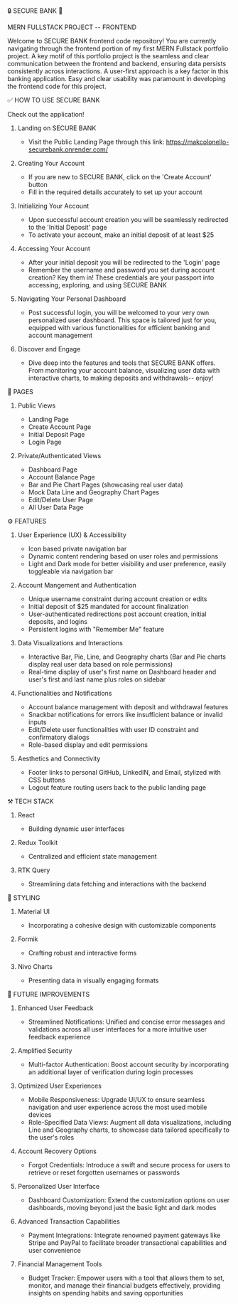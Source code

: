🔒 SECURE BANK 🏦 

MERN FULLSTACK PROJECT -- FRONTEND

Welcome to SECURE BANK frontend code repository! You are currently navigating through the frontend portion of my first MERN Fullstack portfolio project. 
A key motif of this portfolio project is the seamless and clear communication between the frontend and backend, ensuring data persists consistently across interactions.
A user-first approach is a key factor in this banking application. Easy and clear usability was paramount in developing the frontend code for this project.

✅ HOW TO USE SECURE BANK

Check out the application!

1. Landing on SECURE BANK
     - Visit the Public Landing Page through this link: https://makcolonello-securebank.onrender.com/
       
2. Creating Your Account
     - If you are new to SECURE BANK, click on the 'Create Account' button
     - Fill in the required details accurately to set up your account
       
3. Initializing Your Account
     - Upon successful account creation you will be seamlessly redirected to the 'Initial Deposit' page
     - To activate your account, make an initial deposit of at least $25
    
4. Accessing Your Account
     - After your initial deposit you will be redirected to the 'Login' page
     - Remember the username and password you set during account creation? Key them in! These credentials are your passport into accessing, exploring, and using SECURE BANK
       
5. Navigating Your Personal Dashboard
     - Post successful login, you will be welcomed to your very own personalized user dashboard. This space is tailored just for you, equipped with various functionalities for efficient banking and account management
  
6. Discover and Engage
     - Dive deep into the features and tools that SECURE BANK offers. From monitoring your account balance, visualizing user data with interactive charts, to making deposits and withdrawals-- enjoy!
       

📄 PAGES

1. Public Views
   - Landing Page
   - Create Account Page
   - Initial Deposit Page
   - Login Page
     
2. Private/Authenticated Views
   - Dashboard Page
   - Account Balance Page
   - Bar and Pie Chart Pages (showcasing real user data)
   - Mock Data Line and Geography Chart Pages
   - Edit/Delete User Page
   - All User Data Page

⚙️ FEATURES

1. User Experience (UX) & Accessibility 
    - Icon based private navigation bar
    - Dynamic content rendering based on user roles and permissions
    - Light and Dark mode for better visibility and user preference, easily toggleable via navigation bar
    
 2. Account Mangement and Authentication 
    - Unique username constraint during account creation or edits
    - Initial deposit of $25 mandated for account finalization 
    - User-authenticated redirections post account creation, initial deposits, and logins
    - Persistent logins with "Remember Me" feature

  3. Data Visualizations and Interactions
     - Interactive Bar, Pie, Line, and Geography charts (Bar and Pie charts display real user data based on role permissions)
     - Real-time display of user's first name on Dashboard header and user's first and last name plus roles on sidebar
   
  4. Functionalities and Notifications
     - Account balance management with deposit and withdrawal features
     - Snackbar notifications for errors like insufficient balance or invalid inputs
     -  Edit/Delete user functionalities with user ID constraint and confirmatory dialogs
     -  Role-based display and edit permissions

  5. Aesthetics and Connectivity
     - Footer links to personal GitHub, LinkedIN, and Email, stylized with CSS buttons
     - Logout feature routing users back to the public landing page
       
⚒️ TECH STACK
1. React
   - Building dynamic user interfaces
          
2. Redux Toolkit
   - Centralized and efficient state management
     
3. RTK Query
   - Streamlining data fetching and interactions with the backend
    
🎨 STYLING

1. Material UI
   - Incorporating a cohesive design with customizable components
          
2. Formik
   - Crafting robust and interactive forms
     
3. Nivo Charts
   - Presenting data in visually engaging formats

🚀 FUTURE IMPROVEMENTS

  1. Enhanced User Feedback
     - Streamlined Notifications: Unified and concise error messages and validations across all user interfaces for a more intuitive user feedback experience

 2. Amplified Security 
    - Multi-factor Authentication: Boost account security by incorporating an additional layer of verification during login processes

 3. Optimized User Experiences 
    - Mobile Responsiveness: Upgrade UI/UX to ensure seamless navigation and user experience across the most used mobile devices 
    - Role-Specified Data Views: Augment all data visualizations, including Line and Geography charts, to showcase data tailored specifically to the user's roles 

 4. Account Recovery Options
    - Forgot Credentials: Introduce a swift and secure process for users to retrieve or reset forgotten usernames or passwords

 5. Personalized User Interface
    - Dashboard Customization: Extend the customization options on user dashboards, moving beyond just the basic light and dark modes

 6. Advanced Transaction Capabilities 
    - Payment Integrations: Integrate renowned payment gateways like Stripe and PayPal to facilitate broader transactional capabilities and user convenience 

 7. Financial Management Tools
    - Budget Tracker: Empower users with a tool that allows them to set, monitor, and manage their financial budgets effectively, providing insights on spending habits and saving opportunities
